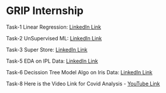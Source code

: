 # GRIP Internship

Task-1 Linear Regression: [LinkedIn Link](https://www.linkedin.com/posts/punna-tharun_task1-thesparksfoundation-intern-activity-7061678645077053440-ffnP?utm_source=share&utm_medium=member_desktop)

Task-2 UnSupervised ML: [LinkedIn Link](https://www.linkedin.com/posts/punna-tharun_task2-thesparksfoundation-intern-activity-7064969925353750528-nCTK?utm_source=share&utm_medium=member_desktop)

Task-3 Super Store: [LinkedIn Link](https://www.linkedin.com/posts/punna-tharun_task3-thesparksfoundation-intern-activity-7065029936834621441-_dCw?utm_source=share&utm_medium=member_desktop)

Task-5 EDA on IPL Data: [LinkedIn Link](https://www.linkedin.com/posts/punna-tharun_task5-thesparksfoundation-intern-activity-7065561093871472640-DbU0?utm_source=share&utm_medium=member_desktop)

Task-6 Decission Tree Model Algo on Iris Data: [LinkedIn Link](https://www.linkedin.com/posts/punna-tharun_task6-thesparksfoundation-intern-activity-7065566069393920000-7JQA?utm_source=share&utm_medium=member_desktop)

Task-8 Here is the Video Link for Covid Analysis - [YouTube Link](https://youtu.be/hRefDCyQ80s)
